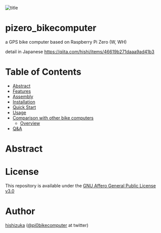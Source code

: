 ![title](https://user-images.githubusercontent.com/12926652/73185921-4c3eb580-4162-11ea-863a-d7d973150ecf.png)

# pizero_bikecomputer
a GPS bike computer based on Raspberry Pi Zero (W, WH)

detail in Japanese
https://qiita.com/hishi/items/46619b271daaa9ad41b3

# Table of Contents

- [Abstract](#abstract)
- [Features](#features)
- [Assembly](#assembly)
- [Installation](#installation)
- [Quick Start](#quick-start)
- [Usage](#usage)
- [Comparison with other bike computers](#comparison)
  - [Overview](#overview)
- [Q&A](#qa)


# Abstract

# License

This repository is available under the [GNU Affero General Public License v3.0](https://github.com/hishizuka/pizero_bikecomputer/edit/master/LICENSE)

# Author

[hishizuka](https://github.com/hishizuka/) ([@pi0bikecomputer](https://twitter.com/pi0bikecomputer) at twitter)
